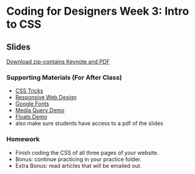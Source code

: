 # Coding for Designers Week 3: Intro to CSS

## Slides
[Download zip-contains Keynote and PDF](https://www.dropbox.com/sh/aaepu6gpudj1w5l/AAB7ZRuw_1ooGEEL1vM0qeGFa?dl=0)

### Supporting Materials (For After Class)
* [CSS Tricks](https://css-tricks.com/)
* [Responsive Web Design](http://alistapart.com/article/responsive-web-design)
* [Google Fonts](http://fonts.google.com) 
* [Media Query Demo](http://codepen.io/crowjm/pen/GqYYvx)
* [Floats Demo](http://codepen.io/crowjm/pen/VjEEKb)
* also make sure students have access to a pdf of the slides

### Homework
* Finish coding the CSS of all three pages of your website.
* Bonus: continue practicing in your practice folder.
* Extra Bonus: read articles that will be emailed out.
